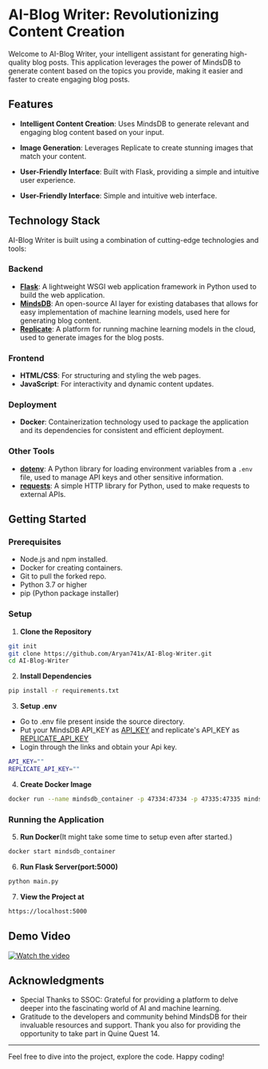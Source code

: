 # AI-Blog Writer: Revolutionizing Content Creation

Welcome to AI-Blog Writer, your intelligent assistant for generating high-quality blog posts. This application leverages the power of MindsDB to generate content based on the topics you provide, making it easier and faster to create engaging blog posts.

## Features

- **Intelligent Content Creation**: Uses MindsDB to generate relevant and engaging blog content based on your input.
- **Image Generation**: Leverages Replicate to create stunning images that match your content.
- **User-Friendly Interface**: Built with Flask, providing a simple and intuitive user experience.

- **User-Friendly Interface**: Simple and intuitive web interface.

## Technology Stack

AI-Blog Writer is built using a combination of cutting-edge technologies and tools:

### Backend
- **[Flask](https://flask.palletsprojects.com/)**: A lightweight WSGI web application framework in Python used to build the web application.
- **[MindsDB](https://mindsdb.com/)**: An open-source AI layer for existing databases that allows for easy implementation of machine learning models, used here for generating blog content.
- **[Replicate](https://replicate.com/)**: A platform for running machine learning models in the cloud, used to generate images for the blog posts.

### Frontend
- **HTML/CSS**: For structuring and styling the web pages.
- **JavaScript**: For interactivity and dynamic content updates.

### Deployment
- **Docker**: Containerization technology used to package the application and its dependencies for consistent and efficient deployment.

### Other Tools
- **[dotenv](https://pypi.org/project/python-dotenv/)**: A Python library for loading environment variables from a `.env` file, used to manage API keys and other sensitive information.
- **[requests](https://docs.python-requests.org/en/latest/)**: A simple HTTP library for Python, used to make requests to external APIs.


## Getting Started

### Prerequisites

- Node.js and npm installed.
- Docker for creating containers.
- Git to pull the forked repo.
- Python 3.7 or higher
- pip (Python package installer)

### Setup

1. **Clone the Repository**

```bash
git init
git clone https://github.com/Aryan741x/AI-Blog-Writer.git
cd AI-Blog-Writer
```

2. **Install Dependencies**

```bash
pip install -r requirements.txt
```

3. **Setup .env**
- Go to .env file present inside the source directory.
- Put your MindsDB API_KEY as [API_KEY](https://mdb.ai/models) and replicate's API_KEY as [REPLICATE_API_KEY](https://replicate.com/account/api-tokens)
- Login through the links and obtain your Api key. 
```bash
API_KEY=""
REPLICATE_API_KEY=""
```
4. **Create Docker Image**
```bash
docker run --name mindsdb_container -p 47334:47334 -p 47335:47335 mindsdb/mindsdb

```
### Running the Application



5. **Run Docker**(It might take some time to setup even after started.)
```bash
docker start mindsdb_container
```

6. **Run Flask Server(port:5000)**
```bash
python main.py
```
7. **View the Project at**
```bash
https://localhost:5000
```


## Demo Video

[![Watch the video](https://img.youtube.com/vi/Ait5Sz0Zf9E/maxresdefault.jpg)](https://youtu.be/Ait5Sz0Zf9E)


## Acknowledgments

- Special Thanks to SSOC: Grateful for providing a platform to delve deeper into the fascinating world of AI and machine learning.
- Gratitude to the developers and community behind MindsDB for their invaluable resources and support. Thank you also for providing the opportunity to take part in Quine Quest 14.

---

Feel free to dive into the project, explore the code. Happy coding!
